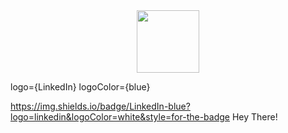 <div id="header" align="center">
  <img src="https://media.giphy.com/media/M9gbBd9nbDrOTu1Mqx/giphy.gif" width="100"/>
</div>



logo={LinkedIn}
logoColor={blue}

https://img.shields.io/badge/LinkedIn-blue?logo=linkedin&logoColor=white&style=for-the-badge
Hey There!